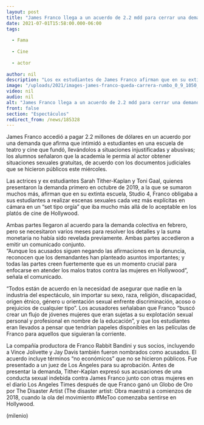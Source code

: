 ```yaml
---
layout: post
title: "James Franco llega a un acuerdo de 2.2 mdd para cerrar una demanda por delito sexual"
date: 2021-07-01T15:58:00.000-06:00
tags:
  
  - Fama
  
  - Cine
  
  - actor
  
author: nil
description: "Los ex estudiantes de James Franco afirman que en su extinta escuela, el actor les obligaba a realizar escenas sexuales cada vez más explícitas en cámara en un “set tipo orgía”. "
image: "/uploads/2021/images-james-franco-queda-carrera-rumbo_0_9_1050_653.jpeg"
video: nil
audio: nil
alt: "James Franco llega a un acuerdo de 2.2 mdd para cerrar una demanda por delito sexual"
front: false
section: "Espectáculos"
redirect_from: /news/185328
---
```


James Franco accedió a pagar 2.2 millones de dólares en un acuerdo por una demanda que afirma que intimidó a estudiantes en una escuela de teatro y cine que fundó, llevándolos a situaciones injustificadas y abusivas; los alumnos señalaron que la academia le permia al actor obtener situaciones sexuales gratuitas, de acuerdo con los documentos judiciales que se hicieron públicos este miércoles.

Las actrices y ex estudiantes Sarah Tither-Kaplan y Toni Gaal, quienes presentaron la demanda primero en octubre de 2019, a la que se sumaron muchos más, afirman que en su extinta escuela, Studio 4, Franco obligaba a sus estudiantes a realizar escenas sexuales cada vez más explícitas en cámara en un “set tipo orgía” que iba mucho más allá de lo aceptable en los platós de cine de Hollywood. 

Ambas partes llegaron al acuerdo para la demanda colectiva en febrero, pero se necesitaron varios meses para resolver los detalles y la suma monetaria no había sido revelada previamente. Ambas partes accedieron a emitir un comunicado conjunto.  
“Aunque los acusados siguen negando las afirmaciones en la denuncia, reconocen que los demandantes han planteado asuntos importantes; y todas las partes creen fuertemente que es un momento crucial para enfocarse en atender los malos tratos contra las mujeres en Hollywood”, señala el comunicado.  

“Todos están de acuerdo en la necesidad de asegurar que nadie en la industria del espectáculo, sin importar su sexo, raza, religión, discapacidad, origen étnico, género u orientación sexual enfrente discriminación, acoso o prejuicios de cualquier tipo”. 
Los acusadores señalaban que Franco “buscó crear un flujo de jóvenes mujeres que eran sujetas a su explotación sexual personal y profesional en nombre de la educación”, y que los estudiantes eran llevados a pensar que tendrían papeles disponibles en las películas de Franco para aquellos que siguieran la corriente.  

La compañía productora de Franco Rabbit Bandini y sus socios, incluyendo a Vince Jolivette y Jay Davis también fueron nombrados como acusados. 
El acuerdo incluye términos “no económicos” que no se hicieron públicos. Fue presentado a un juez de Los Ángeles para su aprobación. 
Antes de presentar la demanda, Tither-Kaplan expresó sus acusaciones de una conducta sexual indebida contra James Franco junto con otras mujeres en el diario Los Angeles Times después de que Franco ganó un Globo de Oro por The Disaster Artist (The disaster artist: Obra maestra) a comienzos de 2018, cuando la ola del movimiento #MeToo comenzaba sentirse en Hollywood.

(milenio)